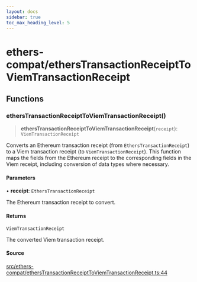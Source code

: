 ```yaml
---
layout: docs
sidebar: true
toc_max_heading_level: 5
---
```


# ethers-compat/ethersTransactionReceiptToViemTransactionReceipt

## Functions

### ethersTransactionReceiptToViemTransactionReceipt()

> **ethersTransactionReceiptToViemTransactionReceipt**(`receipt`): `ViemTransactionReceipt`

Converts an Ethereum transaction receipt (from `EthersTransactionReceipt`) to
a Viem transaction receipt (to `ViemTransactionReceipt`). This function maps
the fields from the Ethereum receipt to the corresponding fields in the Viem
receipt, including conversion of data types where necessary.

#### Parameters

• **receipt**: `EthersTransactionReceipt`

The Ethereum transaction receipt to convert.

#### Returns

`ViemTransactionReceipt`

The converted Viem transaction receipt.

#### Source

[src/ethers-compat/ethersTransactionReceiptToViemTransactionReceipt.ts:44](https://github.com/anegg0/arbitrum-orbit-sdk/blob/1aa2030374f41bb1bf01834ef0c05d2e6663f5e5/src/ethers-compat/ethersTransactionReceiptToViemTransactionReceipt.ts#L44)
